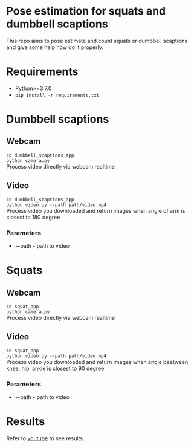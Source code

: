# Pose estimation for squats and dumbbell scaptions
This repo aims to pose estimate and count squats or dumbbell scaptions and give some help how do it properly.

# Requirements
* Python>=3.7.0  
* `pip install -r requirements.txt`

# Dumbbell scaptions
## Webcam
`cd dumbbell_scaptions_app`    
`python camera.py`  
Process video directly via webcam realtime

## Video
`cd dumbbell_scaptions_app`    
`python video.py --path path/video.mp4`  
Process video you downloaded and return images when angle of arm is closest to 180 degree
### Parameters
* --path - path to video

# Squats
## Webcam
`cd squat_app`    
`python camera.py`  
Process video directly via webcam realtime

## Video
`cd squat_app`  
`python video.py --path path/video.mp4`  
Process video you downloaded and return images when angle beetween knee, hip, ankle is closest to 90 degree
### Parameters
* --path - path to video

# Results
Refer to [youtube](https://youtu.be/nfCSJX2R1TE) to see results.
